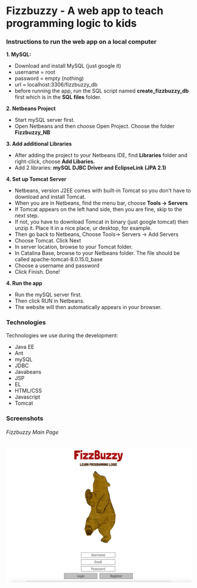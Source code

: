 # Fizzbuzzy - A web app to teach programming logic to kids

### Instructions to run the web app on a local computer
**1. MySQL:**
- Download and install MySQL (just google it)
- username = root
- password = empty (nothing)
- url = localhost:3306/fizzbuzzy_db
- before running the app, run the SQL script named **create_fizzbuzzy_db** first which is in the **SQL files** folder.

**2. Netbeans Project**
- Start mySQL server first.
- Open Netbeans and then choose Open Project. Choose the folder **Fizzbuzzy_NB**

**3. Add additional Libraries**
- After adding the project to your Netbeans IDE, find **Libraries** folder and right-click, choose **Add Libaries.**
- Add 2 libraries: **mySQL DJBC Driver and EclipseLink (JPA 2.1)**

**4. Set up Tomcat Server**
- Netbeans, version J2EE comes with built-in Tomcat so you don't have to download and install Tomcat.
- When you are in Netbeans, find the menu bar, choose **Tools -> Servers**
- If Tomcat appears on the left hand side, then you are fine, skip to the next step.
- If not, you have to download Tomcat in binary (just google tomcat) then unzip it. Place it in a nice place, ur desktop, for example.
- Then go back to Netbeans, Choose Tools-> Servers -> Add Servers
- Choose Tomcat. Click Next
- In server location, browse to your Tomcat folder.
- In Catalina Base, browse to your Netbeans folder. The file should be called apache-tomcat-8.0.15.0_base
- Choose a username and password
- Click Finish. Done!

**4. Run the app**
- Run the mySQL server first.
- Then click RUN in Netbeans.
- The website will then automatically appears in your browser.

### Technologies
Technologies we use during the development:
- Java EE
- Ant
- mySQL
- JDBC
- Javabeans
- JSP
- EL
- HTML/CSS
- Javascript
- Tomcat

### Screenshots
###### Fizzbuzzy Main Page

![Fizzbuzzy Web App](/app_screenshots/Pic_1.png)